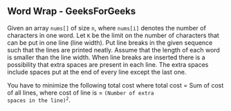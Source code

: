 ## Word Wrap - GeeksForGeeks

Given an array <code>nums[]</code> of size <code>n</code>, where <code>nums[i]</code> denotes the number of characters in one word. Let <code>K</code> be the limit on the number of characters that can be put in one line (line width). Put line breaks in the given sequence such that the lines are printed neatly.
Assume that the length of each word is smaller than the line width. When line breaks are inserted there is a possibility that extra spaces are present in each line. The extra spaces include spaces put at the end of every line except the last one. 

You have to minimize the following total cost where total cost = Sum of cost of all lines, where cost of line is = <code>(Number of extra spaces in the line)<sup>2</sup></code>.